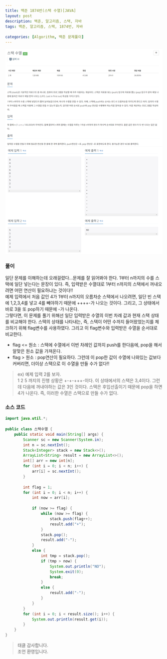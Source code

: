 ```yaml
---
title: 백준 1874번(스택 수열)[JAVA]
layout: post
description: 백준, 알고리즘, 스택, 자바
tags: 백준, 알고리즘, 스택, 1874번, 자바

categories: [Algorithm, 백준 문제풀이]
---
```


![스택수열](/assets/img/스택수열.png)<br/>
![스택수열2](/assets/img/스택수열_2.png)

### __풀이__
일단 문제를 이해하는데 오래걸렸다...문제를 잘 읽어봐야 한다. 1부터 n까지의 수를 스택에 일단 넣는다는 문장이 있다. 즉, 입력받은 수열대로 1부터 n까지의 스택에서 꺼내오려면 어떤 연산이 필요하냐는 것이다!! <br/>
예제 입력에서 처음 값인 4가 1부터 n까지의 오름차순 스택에서 나오려면, 일단 빈 스택에 1,2,3,4를 넣고 4를 빼야하기 때문에 ++++-가 나오는 것이다. 그리고, 그 상태에서 바로 3을 또 pop하기 때문에 -가 나온다. <br/>
그렇다면, 이 문제를 풀기 위해선 일단 입력받은 수열의 이번 차례 값과 현재 스택 상태를 비교해야 한다. 스택의 상태를 나타내는, 즉, 스택이 어떤 수까지 들어왔었는지를 체크하기 위해 flag변수를 사용하였다. 그리고 이 flag변수와 입력받은 수열을 순서대로 비교한다.
* flag <= 원소 : 스택에 수열에서 이번 차례인 값까지 push를 한다음에, pop을 해서 알맞은 원소 값을 가져온다.
* flag > 원소 : pop연산이 필요하다. 그런데 이 pop한 값이 수열에 나와있는 값보다 커버리면, 더이상 스택으로 이 수열을 만들 수가 없다!!
> ex) 예제 입력 2를 보자.<br/>
1 2 5 까지의 진행 상황은 +-+-+++-이다. 이 상태에서의 스택은 3,4이다. 그런데 다음에 꺼내야하는 값은 3인 것이다. 스택은 후입선출이기 때문에 pop을 하면 4가 나온다. 즉, 이러한 수열은 스택으로 만들 수가 없다.


### __소스 코드__ 

```java
import java.util.*;

public class 스택수열 {
	public static void main(String[] args) {
		Scanner sc = new Scanner(System.in);
		int n = sc.nextInt();
		Stack<Integer> stack = new Stack<>();
		ArrayList<String> result = new ArrayList<>();
		int[] arr = new int[n];
		for (int i = 0; i < n; i++) {
			arr[i] = sc.nextInt();
		}
		
		int flag = 1;
		for (int i = 0; i < n; i++) {
			int now = arr[i];
			
			if (now >= flag) {
				while (now >= flag) {
					stack.push(flag++);
					result.add("+");
				}
				stack.pop();
				result.add("-");
			}
			else {
				int tmp = stack.pop();
				if (tmp > now) {
					System.out.println("NO");
					System.exit(0);
                    break;
				}
				else {
					result.add("-");
				}
			}
		}
		for (int i = 0; i < result.size(); i++) {
			System.out.println(result.get(i));
		}
	}
}
```

> 태클 감사합니다.<br/>
> 조언 환영입니다.